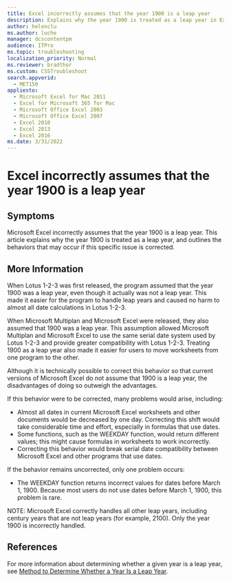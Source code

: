 ```yaml
---
title: Excel incorrectly assumes that the year 1900 is a leap year
description: Explains why the year 1900 is treated as a leap year in Excel 2000. This article outlines the behaviors that occur if this specific issue is corrected.
author: helenclu
ms.author: luche
manager: dcscontentpm
audience: ITPro
ms.topic: troubleshooting
localization_priority: Normal
ms.reviewer: bradthor
ms.custom: CSSTroubleshoot
search.appverid: 
  - MET150
appliesto: 
  - Microsoft Excel for Mac 2011
  - Excel for Microsoft 365 for Mac 
  - Microsoft Office Excel 2003
  - Microsoft Office Excel 2007
  - Excel 2010
  - Excel 2013
  - Excel 2016
ms.date: 3/31/2022
---
```


# Excel incorrectly assumes that the year 1900 is a leap year

## Symptoms

Microsoft Excel incorrectly assumes that the year 1900 is a leap year. This article explains why the year 1900 is treated as a leap year, and outlines the behaviors that may occur if this specific issue is corrected.

## More Information

When Lotus 1-2-3 was first released, the program assumed that the year 1900 was a leap year, even though it actually was not a leap year. This made it easier for the program to handle leap years and caused no harm to almost all date calculations in Lotus 1-2-3.

When Microsoft Multiplan and Microsoft Excel were released, they also assumed that 1900 was a leap year. This assumption allowed Microsoft Multiplan and Microsoft Excel to use the same serial date system used by Lotus 1-2-3 and provide greater compatibility with Lotus 1-2-3. Treating 1900 as a leap year also made it easier for users to move worksheets from one program to the other.

Although it is technically possible to correct this behavior so that current versions of Microsoft Excel do not assume that 1900 is a leap year, the disadvantages of doing so outweigh the advantages.

If this behavior were to be corrected, many problems would arise, including:

- Almost all dates in current Microsoft Excel worksheets and other documents would be decreased by one day. Correcting this shift would take considerable time and effort, especially in formulas that use dates.
- Some functions, such as the WEEKDAY function, would return different values; this might cause formulas in worksheets to work incorrectly.
- Correcting this behavior would break serial date compatibility between Microsoft Excel and other programs that use dates.

If the behavior remains uncorrected, only one problem occurs:

- The WEEKDAY function returns incorrect values for dates before March 1, 1900. Because most users do not use dates before March 1, 1900, this problem is rare.
  
NOTE: Microsoft Excel correctly handles all other leap years, including century years that are not leap years (for example, 2100). Only the year 1900 is incorrectly handled.

## References

For more information about determining whether a given year is a leap year, see [Method to Determine Whether a Year Is a Leap Year](determine-a-leap-year.md).
